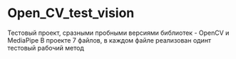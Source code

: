 # Open_CV_test_vision
Тестовый проект, сразными пробными версиями библиотек - OpenCV и MediaPipe
В проекте 7 файлов, в каждом файле реализован одинт тестовый рабочий метод
